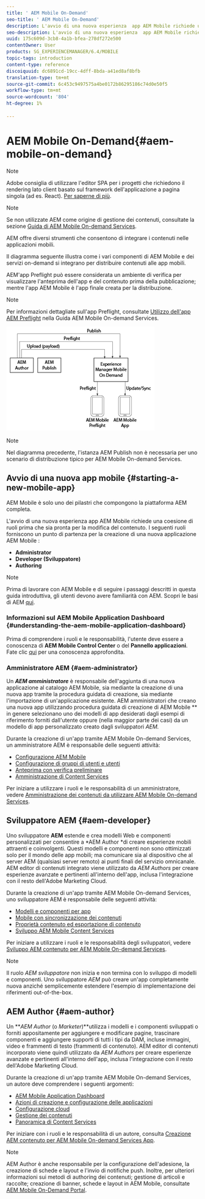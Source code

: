 ```yaml
---
title: ' AEM Mobile On-Demand'
seo-title: ' AEM Mobile On-Demand'
description: L'avvio di una nuova esperienza  app AEM Mobile richiede una coesione di ruoli prima che sia pronta per la modifica del contenuto. Seguite questa pagina per iniziare a usare AEM servizi on-demand mobili.
seo-description: L'avvio di una nuova esperienza  app AEM Mobile richiede una coesione di ruoli prima che sia pronta per la modifica del contenuto. Seguite questa pagina per iniziare a usare AEM servizi on-demand mobili.
uuid: 175c609d-3cb8-4a1b-bfea-278df272e500
contentOwner: User
products: SG_EXPERIENCEMANAGER/6.4/MOBILE
topic-tags: introduction
content-type: reference
discoiquuid: dc6891cd-19cc-4dff-8bda-a41ed8af8bfb
translation-type: tm+mt
source-git-commit: 6c453c9497575a4be0172b86295186c74d0e50f5
workflow-type: tm+mt
source-wordcount: '804'
ht-degree: 1%

---
```



#  AEM Mobile On-Demand{#aem-mobile-on-demand}

>[!NOTE]
>
> Adobe consiglia di utilizzare l&#39;editor SPA per i progetti che richiedono il rendering lato client basato sul framework dell&#39;applicazione a pagina singola (ad es. React). [Per saperne di più](/help/sites-developing/spa-overview.md).

>[!NOTE]
>
>Se non utilizzate AEM come origine di gestione dei contenuti, consultate la sezione [ Guida di AEM Mobile On-demand Services](https://helpx.adobe.com/digital-publishing-solution/topics.html).

AEM offre diversi strumenti che consentono di integrare i contenuti nelle applicazioni mobili.

Il diagramma seguente illustra come i vari componenti di  AEM Mobile e dei servizi on-demand si integrano per distribuire contenuti alle app mobili.

AEM&#39;app Preflight può essere considerata un ambiente di verifica per visualizzare l&#39;anteprima dell&#39;app e del contenuto prima della pubblicazione; mentre l&#39;app AEM Mobile  è l&#39;app finale creata per la distribuzione.

>[!NOTE]
>
>Per informazioni dettagliate sull&#39;app Preflight, consultate [Utilizzo dell&#39;app AEM Preflight](https://helpx.adobe.com/digital-publishing-solution/help/preflight-app.html) nella Guida  AEM Mobile On-demand Services.

![chlimage_1-171](assets/chlimage_1-171.png)

>[!NOTE]
>
>Nel diagramma precedente, l&#39;istanza AEM Publish non è necessaria per uno scenario di distribuzione tipico per  AEM Mobile On-demand Services.

## Avvio di una nuova app mobile {#starting-a-new-mobile-app}

 AEM Mobile è solo uno dei pilastri che compongono la piattaforma AEM completa.

L&#39;avvio di una nuova esperienza  app AEM Mobile richiede una coesione di ruoli prima che sia pronta per la modifica del contenuto. I seguenti ruoli forniscono un punto di partenza per la creazione di una nuova applicazione AEM Mobile :

* **Administrator**
* **Developer (Sviluppatore)**
* **Authoring**

>[!NOTE]
>
>Prima di lavorare con  AEM Mobile e di seguire i passaggi descritti in questa guida introduttiva, gli utenti devono avere familiarità con AEM. Scopri le basi di AEM [qui](/help/sites-deploying/deploy.md).

### Informazioni sul  AEM Mobile Application Dashboard {#understanding-the-aem-mobile-application-dashboard}

Prima di comprendere i ruoli e le responsabilità, l&#39;utente deve essere a conoscenza di **AEM Mobile Control Center** o del **Pannello applicazioni**. Fate clic [qui](/help/mobile/mobile-apps-ondemand-application-dashboard.md) per una conoscenza approfondita.

### Amministratore AEM {#aem-administrator}

Un ***AEM amministratore*** è responsabile dell&#39;aggiunta di una nuova applicazione al  catalogo AEM Mobile, sia mediante la creazione di una nuova app tramite la procedura guidata di creazione, sia mediante l&#39;importazione di un&#39;applicazione esistente. AEM amministratori che creano una nuova app utilizzando  procedura guidata di creazione di AEM Mobile ** in genere selezionano uno dei modelli di app desiderati dagli esempi di riferimento forniti dall&#39;utente oppure (nella maggior parte dei casi) da un modello di app personalizzato creato dagli sviluppatori *AEM.*

Durante la creazione di un&#39;app tramite  AEM Mobile On-demand Services, un amministratore AEM è responsabile delle seguenti attività:

* [Configurazione  AEM Mobile](/help/mobile/aem-mobile-setup.md)
* [Configurazione di gruppi di utenti e utenti](/help/mobile/aem-mobile-configure-users.md)
* [Anteprima con verifica preliminare](/help/mobile/aem-mobile-manage-ondemand-services.md)
* [Amministrazione di Content Services](/help/mobile/developing-content-services.md)

Per iniziare a utilizzare i ruoli e le responsabilità di un amministratore, vedere [Amministrazione dei contenuti da utilizzare  AEM Mobile On-demand Services](/help/mobile/aem-mobile.md).

## Sviluppatore AEM {#aem-developer}

Uno sviluppatore **AEM** estende e crea modelli Web e componenti personalizzati per consentire a *AEM Author *di creare esperienze mobili attraenti e coinvolgenti. Questi modelli e componenti non sono ottimizzati solo per il mondo delle app mobili; ma comunicare sia al dispositivo che al server AEM (qualsiasi server remoto) ai punti finali del servizio omnicanale. AEM editor di contenuti integrato viene utilizzato da *AEM Authors* per creare esperienze avanzate e pertinenti all&#39;interno dell&#39;app, inclusa l&#39;integrazione con il resto dell&#39;Adobe Marketing Cloud.

Durante la creazione di un&#39;app tramite  AEM Mobile On-demand Services, uno sviluppatore AEM è responsabile delle seguenti attività:

* [Modelli e componenti per app](/help/mobile/app-templates-and-components1.md)
* [Mobile con sincronizzazione dei contenuti](/help/mobile/mobile-ondemand-contentsync.md)
* [Proprietà contenuto ed esportazione di contenuto](/help/mobile/on-demand-content-properties-exporting.md)
* [Sviluppo  AEM Mobile Content Services](/help/mobile/developing-content-services.md)

Per iniziare a utilizzare i ruoli e le responsabilità degli sviluppatori, vedere [Sviluppo AEM contenuto per  AEM Mobile On-demand Services](/help/mobile/aem-mobile-on-demand.md).

>[!NOTE]
>
>Il ruolo *AEM sviluppatore* non inizia e non termina con lo sviluppo di modelli e componenti. Uno sviluppatore *AEM* può creare un&#39;app completamente nuova anziché semplicemente estendere l&#39;esempio di implementazione dei riferimenti out-of-the-box.

## AEM Author {#aem-author}

Un ***AEM Author* (o *Marketer*)**utilizza i modelli e i componenti sviluppati o forniti appositamente per aggiungere e modificare pagine, trascinare componenti e aggiungere supporti di tutti i tipi da DAM, incluse immagini, video e frammenti di testo (frammenti di contenuto). AEM editor di contenuti incorporato viene quindi utilizzato da *AEM Authors* per creare esperienze avanzate e pertinenti all&#39;interno dell&#39;app, inclusa l&#39;integrazione con il resto dell&#39;Adobe Marketing Cloud.

Durante la creazione di un&#39;app tramite  AEM Mobile On-demand Services, un autore deve comprendere i seguenti argomenti:

* [ AEM Mobile Application Dashboard](/help/mobile/mobile-apps-ondemand-application-dashboard.md)
* [Azioni di creazione e configurazione delle applicazioni](/help/mobile/mobile-apps-ondemand-application-create-configure-action.md)
* [Configurazione cloud](/help/mobile/mobile-on-demand-associating-an-on-demand-app-to-cloud-configuration.md)
* [Gestione dei contenuti](/help/mobile/mobile-apps-ondemand-manage-content-ondemand.md)
* [Panoramica di Content Services](/help/mobile/develop-content-as-a-service.md)

Per iniziare con i ruoli e le responsabilità di un autore, consulta [Creazione AEM contenuto per  AEM Mobile On-demand Services App](/help/mobile/mobile-apps-ondemand.md).

>[!NOTE]
>
>AEM Author è anche responsabile per la configurazione dell&#39;adesione, la creazione di schede e layout e l&#39;invio di notifiche push. Inoltre, per ulteriori informazioni sui metodi di authoring dei contenuti; gestione di articoli e raccolte; creazione di banner, schede e layout in  AEM Mobile, consultate [ AEM Mobile On-Demand Portal](https://helpx.adobe.com/digital-publishing-solution/topics.html#dynamicpod_reference_2).

